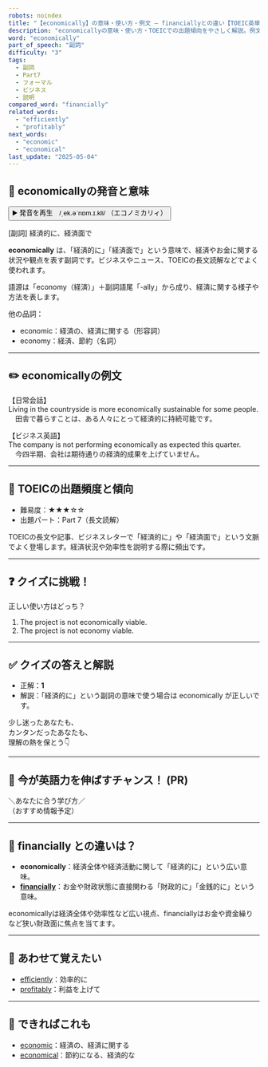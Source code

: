```yaml
---
robots: noindex
title: "【economically】の意味・使い方・例文 ― financiallyとの違い【TOEIC英単語】"
description: "economicallyの意味・使い方・TOEICでの出題傾向をやさしく解説。例文・クイズ付きでfinanciallyとの違いもわかりやすく学べます。"
word: "economically"
part_of_speech: "副詞"
difficulty: "3"
tags:
  - 副詞
  - Part7
  - フォーマル
  - ビジネス
  - 説明
compared_word: "financially"
related_words:
  - "efficiently"
  - "profitably"
next_words:
  - "economic"
  - "economical"
last_update: "2025-05-04"
---
```


## 🔰 economicallyの発音と意味

<button class="play-audio" onclick="playTTS('economically')">
  <span class="play-audio-main">
    ▶️ 発音を再生　/ˌek.əˈnɒm.ɪ.kli/
  </span>
  <span class="play-audio-sub">
    （エコノミカリィ）
  </span>
</button>

[副詞] 経済的に、経済面で

**economically** は、「経済的に」「経済面で」という意味で、経済やお金に関する状況や観点を表す副詞です。ビジネスやニュース、TOEICの長文読解などでよく使われます。

語源は「economy（経済）」＋副詞語尾「-ally」から成り、経済に関する様子や方法を表します。

他の品詞：  
- economic：経済の、経済に関する（形容詞）
- economy：経済、節約（名詞）

---

## ✏️ economicallyの例文

【日常会話】  
Living in the countryside is more economically sustainable for some people.  
　田舎で暮らすことは、ある人々にとって経済的に持続可能です。

【ビジネス英語】  
The company is not performing economically as expected this quarter.  
　今四半期、会社は期待通りの経済的成果を上げていません。

---

## 🎯 TOEICの出題頻度と傾向

- 難易度：★★★☆☆
- 出題パート：Part 7（長文読解）

TOEICの長文や記事、ビジネスレターで「経済的に」や「経済面で」という文脈でよく登場します。経済状況や効率性を説明する際に頻出です。

---

## ❓ クイズに挑戦！

正しい使い方はどっち？

1. The project is not economically viable.  
2. The project is not economy viable.

---

## ✅ クイズの答えと解説

- 正解：**1**
- 解説：「経済的に」という副詞の意味で使う場合は economically が正しいです。

少し迷ったあなたも、  
カンタンだったあなたも、  
理解の熱を保とう👇️

---

## 🚀 今が英語力を伸ばすチャンス！ (PR)

<div class="info-center">
＼あなたに合う学び方／<br>  
（おすすめ情報予定）
</div>

---

## 🤔  financially との違いは？

- **economically**：経済全体や経済活動に関して「経済的に」という広い意味。
- **[financially](/word/financially)**：お金や財政状態に直接関わる「財政的に」「金銭的に」という意味。

economicallyは経済全体や効率性など広い視点、financiallyはお金や資金繰りなど狭い財政面に焦点を当てます。

---

## 🧩 あわせて覚えたい

- [efficiently](/word/efficiently)：効率的に
- [profitably](/word/profitably)：利益を上げて

---

## 📖 できればこれも

- [economic](/word/economic)：経済の、経済に関する
- [economical](/word/economical)：節約になる、経済的な

<!-- cvid: aid46_bid03 -->
